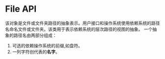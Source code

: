 # File API

该对象是文件或文件夹路径的抽象表示。用户接口和操作系统使用依赖系统的路径名命名文件或文件夹。该类用于表示依赖系统的层次路径的视图的抽象。
一个抽象的路径名由两部分组成：
1. 可选的依赖操作系统的前缀,如盘符。
2. 一列字符创代表的**名字**。
